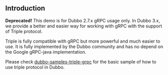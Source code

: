 ## Introduction
**Deprecated!** This demo is for Dubbo 2.7.x gRPC usage only. In Dubbo 3.x, we provide a better and easier way for working with gRPC with the support of Triple protocol. 

Triple is fully compatible with gRPC but more powerful and much easier to use. It is fully implemented by the Dubbo community and has no depend on the Google gRPC-java implementation. 

Please check [dubbo-samples-triple-grpc](../../../1-basic/dubbo-samples-triple-unary/) for the basic sample of how to use triple protocol in Dubbo.